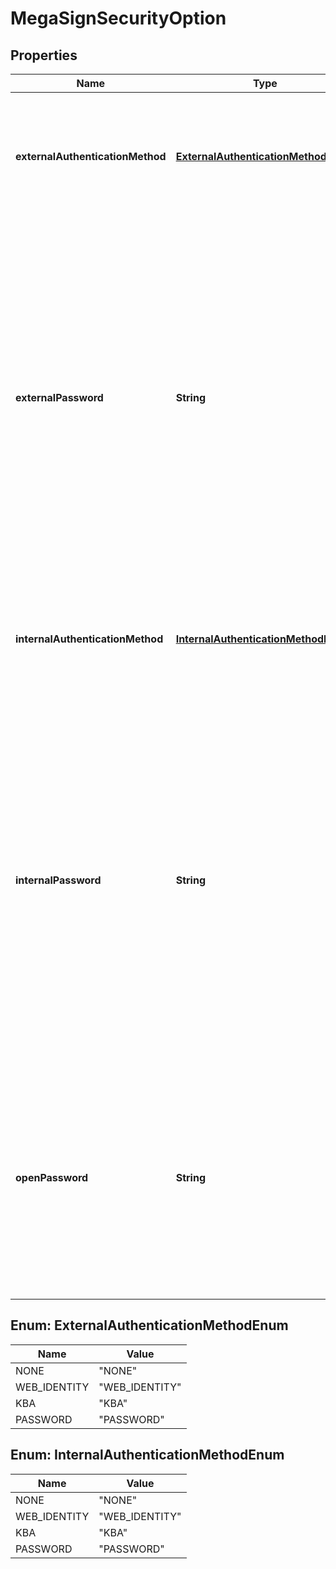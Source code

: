 
# MegaSignSecurityOption

## Properties
Name | Type | Description | Notes
------------ | ------------- | ------------- | -------------
**externalAuthenticationMethod** | [**ExternalAuthenticationMethodEnum**](#ExternalAuthenticationMethodEnum) | The authentication method for the participants to have access to view and sign the document. |  [optional]
**externalPassword** | **String** | The secondary password that will be used to protect signing the document for internal signers. Note that Adobe Sign will never show this password to anyone, so you will need to separately communicate it to any relevant parties. This password is applied only if password protection is specified for internal signers or all signers |  [optional]
**internalAuthenticationMethod** | [**InternalAuthenticationMethodEnum**](#InternalAuthenticationMethodEnum) | The authentication method for the participants to have access to view and sign the document. |  [optional]
**internalPassword** | **String** | The secondary password that will be used to protect signing the document for external signers. Note that Adobe Sign will never show this password to anyone, so you will need to separately communicate it to any relevant parties. This password is applied only if password protection is specified for external signers or all signers |  [optional]
**openPassword** | **String** | The secondary password that will be used to secure the PDF document. Note that AdobeSign will never show this password to anyone, so you will need to separately communicate it to any relevant parties |  [optional]


<a name="ExternalAuthenticationMethodEnum"></a>
## Enum: ExternalAuthenticationMethodEnum
Name | Value
---- | -----
NONE | &quot;NONE&quot;
WEB_IDENTITY | &quot;WEB_IDENTITY&quot;
KBA | &quot;KBA&quot;
PASSWORD | &quot;PASSWORD&quot;


<a name="InternalAuthenticationMethodEnum"></a>
## Enum: InternalAuthenticationMethodEnum
Name | Value
---- | -----
NONE | &quot;NONE&quot;
WEB_IDENTITY | &quot;WEB_IDENTITY&quot;
KBA | &quot;KBA&quot;
PASSWORD | &quot;PASSWORD&quot;



